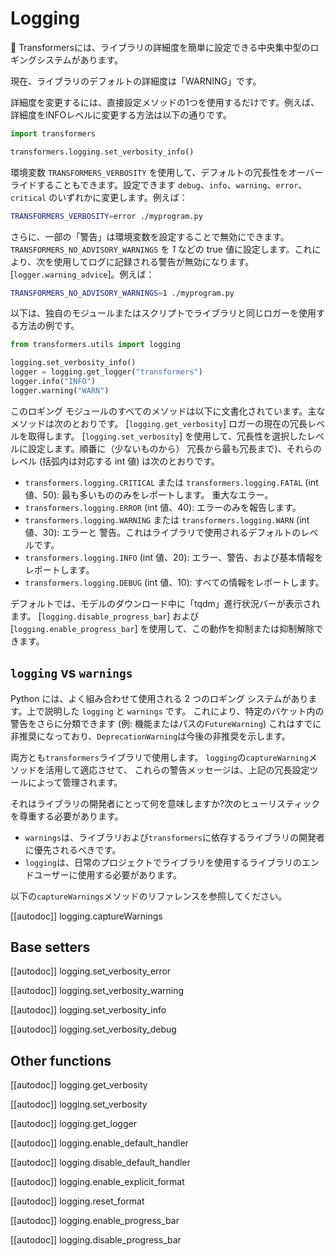 <!--Copyright 2023 The HuggingFace Team. All rights reserved.

Licensed under the Apache License, Version 2.0 (the "License"); you may not use this file except in compliance with
the License. You may obtain a copy of the License at

http://www.apache.org/licenses/LICENSE-2.0

Unless required by applicable law or agreed to in writing, software distributed under the License is distributed on
an "AS IS" BASIS, WITHOUT WARRANTIES OR CONDITIONS OF ANY KIND, either express or implied. See the License for the
specific language governing permissions and limitations under the License.

⚠️ Note that this file is in Markdown but contain specific syntax for our doc-builder (similar to MDX) that may not be
rendered properly in your Markdown viewer.

-->

# Logging

🤗 Transformersには、ライブラリの詳細度を簡単に設定できる中央集中型のロギングシステムがあります。

現在、ライブラリのデフォルトの詳細度は「WARNING」です。

詳細度を変更するには、直接設定メソッドの1つを使用するだけです。例えば、詳細度をINFOレベルに変更する方法は以下の通りです。


```python
import transformers

transformers.logging.set_verbosity_info()
```


環境変数 `TRANSFORMERS_VERBOSITY` を使用して、デフォルトの冗長性をオーバーライドすることもできます。設定できます
`debug`、`info`、`warning`、`error`、`critical` のいずれかに変更します。例えば：

```bash
TRANSFORMERS_VERBOSITY=error ./myprogram.py
```


さらに、一部の「警告」は環境変数を設定することで無効にできます。
`TRANSFORMERS_NO_ADVISORY_WARNINGS` を *1* などの true 値に設定します。これにより、次を使用してログに記録される警告が無効になります。
[`logger.warning_advice`]。例えば：

```bash
TRANSFORMERS_NO_ADVISORY_WARNINGS=1 ./myprogram.py
```


以下は、独自のモジュールまたはスクリプトでライブラリと同じロガーを使用する方法の例です。

```python
from transformers.utils import logging

logging.set_verbosity_info()
logger = logging.get_logger("transformers")
logger.info("INFO")
logger.warning("WARN")
```

このロギング モジュールのすべてのメソッドは以下に文書化されています。主なメソッドは次のとおりです。
[`logging.get_verbosity`] ロガーの現在の冗長レベルを取得します。
[`logging.set_verbosity`] を使用して、冗長性を選択したレベルに設定します。順番に（少ないものから）
冗長から最も冗長まで)、それらのレベル (括弧内は対応する int 値) は次のとおりです。

- `transformers.logging.CRITICAL` または `transformers.logging.FATAL` (int 値、50): 最も多いもののみをレポートします。
  重大なエラー。
- `transformers.logging.ERROR` (int 値、40): エラーのみを報告します。
- `transformers.logging.WARNING` または `transformers.logging.WARN` (int 値、30): エラーと
  警告。これはライブラリで使用されるデフォルトのレベルです。
- `transformers.logging.INFO` (int 値、20): エラー、警告、および基本情報をレポートします。
- `transformers.logging.DEBUG` (int 値、10): すべての情報をレポートします。

デフォルトでは、モデルのダウンロード中に「tqdm」進行状況バーが表示されます。 [`logging.disable_progress_bar`] および [`logging.enable_progress_bar`] を使用して、この動作を抑制または抑制解除できます。

## `logging` vs `warnings`

Python には、よく組み合わせて使用​​される 2 つのロギング システムがあります。上で説明した `logging` と `warnings` です。
これにより、特定のバケット内の警告をさらに分類できます (例: 機能またはパスの`FutureWarning`)
これはすでに非推奨になっており、`DeprecationWarning`は今後の非推奨を示します。

両方とも`transformers`ライブラリで使用します。 `logging`の`captureWarning`メソッドを活用して適応させて、
これらの警告メッセージは、上記の冗長設定ツールによって管理されます。

それはライブラリの開発者にとって何を意味しますか?次のヒューリスティックを尊重する必要があります。
- `warnings`は、ライブラリおよび`transformers`に依存するライブラリの開発者に優先されるべきです。
- `logging`は、日常のプロジェクトでライブラリを使用するライブラリのエンドユーザーに使用する必要があります。

以下の`captureWarnings`メソッドのリファレンスを参照してください。

[[autodoc]] logging.captureWarnings

## Base setters

[[autodoc]] logging.set_verbosity_error

[[autodoc]] logging.set_verbosity_warning

[[autodoc]] logging.set_verbosity_info

[[autodoc]] logging.set_verbosity_debug

## Other functions

[[autodoc]] logging.get_verbosity

[[autodoc]] logging.set_verbosity

[[autodoc]] logging.get_logger

[[autodoc]] logging.enable_default_handler

[[autodoc]] logging.disable_default_handler

[[autodoc]] logging.enable_explicit_format

[[autodoc]] logging.reset_format

[[autodoc]] logging.enable_progress_bar

[[autodoc]] logging.disable_progress_bar
